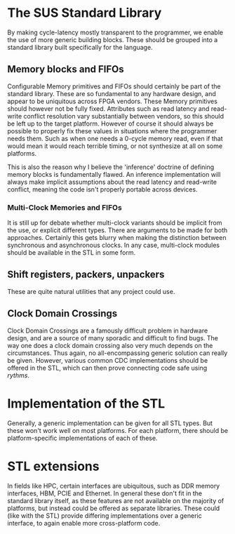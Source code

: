 # The SUS Standard Library
By making cycle-latency mostly transparent to the programmer, we enable the use of more generic building blocks. These should be grouped into a standard library built specifically for the language. 

## Memory blocks and FIFOs
Configurable Memory primitives and FIFOs should certainly be part of the standard library. These are so fundamental to any hardware design, and appear to be uniquitous across FPGA vendors. These Memory primitives should however not be fully fixed. Attributes such as read latency and read-write conflict resolution vary substantially between vendors, so this should be left up to the target platform. However of course it should always be possible to properly fix these values in situations where the programmer needs them. Such as when one needs a 0-cycle memory read, even if that would mean it would reach terrible timing, or not synthesize at all on some platforms. 

This is also the reason why I believe the 'inference' doctrine of defining memory blocks is fundamentally flawed. An inference implementation will always make implicit assumptions about the read latency and read-write conflict, meaning the code isn't properly portable across devices. 

### Multi-Clock Memories and FIFOs
It is still up for debate whether multi-clock variants should be implicit from the use, or explicit different types. There are arguments to be made for both approaches. Certainly this gets blurry when making the distinction between synchronous and asynchronous clocks. In any case, multi-clock modules should be available in the STL in some form. 

## Shift registers, packers, unpackers
These are quite natural utilities that any project could use. 

## Clock Domain Crossings
Clock Domain Crossings are a famously difficult problem in hardware design, and are a source of many sporadic and difficult to find bugs. The way one does a clock domain crossing also very much depends on the circumstances. Thus again, no all-encompassing generic solution can really be given. However, various common CDC implementations should be offered in the STL, which can then prove connecting code safe using *rythms*. 

# Implementation of the STL
Generally, a generic implementation can be given for all STL types. But these won't work well on most platforms. For each platform, there should be platform-specific implementations of each of these. 

# STL extensions
In fields like HPC, certain interfaces are ubiquitous, such as DDR memory interfaces, HBM, PCIE and Ethernet. In general these don't fit in the standard library itself, as these features are not available on the majority of platforms, but instead could be offered as separate libraries. These could (like with the STL) provide differing implementations over a generic interface, to again enable more cross-platform code. 
